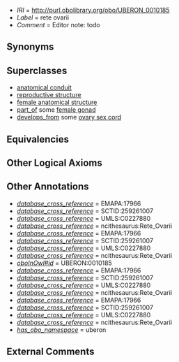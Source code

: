  * *IRI* = http://purl.obolibrary.org/obo/UBERON_0010185
 * *Label* = rete ovarii
 * *Comment* = Editor note: todo

## Synonyms


## Superclasses

 * [anatomical conduit](../../UBERON/11/UBERON_0004111.md)
 * [reproductive structure](../../UBERON/56/UBERON_0005156.md)
 * [female anatomical structure](../../UBERON/04/UBERON_0014404.md)
 * [part_of](../../BFO/50/BFO_0000050.md) some [female gonad](../../UBERON/92/UBERON_0000992.md)
 * [develops_from](../../RO/02/RO_0002202.md) some [ovary sex cord](../../UBERON/96/UBERON_0005296.md)

## Equivalencies


## Other Logical Axioms


## Other Annotations

 * *[database_cross_reference](../../ef/oboInOwl#hasDbXref.md)* = EMAPA:17966
 * *[database_cross_reference](../../ef/oboInOwl#hasDbXref.md)* = SCTID:259261007
 * *[database_cross_reference](../../ef/oboInOwl#hasDbXref.md)* = UMLS:C0227880
 * *[database_cross_reference](../../ef/oboInOwl#hasDbXref.md)* = ncithesaurus:Rete_Ovarii
 * *[database_cross_reference](../../ef/oboInOwl#hasDbXref.md)* = EMAPA:17966
 * *[database_cross_reference](../../ef/oboInOwl#hasDbXref.md)* = SCTID:259261007
 * *[database_cross_reference](../../ef/oboInOwl#hasDbXref.md)* = UMLS:C0227880
 * *[database_cross_reference](../../ef/oboInOwl#hasDbXref.md)* = ncithesaurus:Rete_Ovarii
 * *[oboInOwl#id](../../id/oboInOwl#id.md)* = UBERON:0010185
 * *[database_cross_reference](../../ef/oboInOwl#hasDbXref.md)* = EMAPA:17966
 * *[database_cross_reference](../../ef/oboInOwl#hasDbXref.md)* = SCTID:259261007
 * *[database_cross_reference](../../ef/oboInOwl#hasDbXref.md)* = UMLS:C0227880
 * *[database_cross_reference](../../ef/oboInOwl#hasDbXref.md)* = ncithesaurus:Rete_Ovarii
 * *[database_cross_reference](../../ef/oboInOwl#hasDbXref.md)* = EMAPA:17966
 * *[database_cross_reference](../../ef/oboInOwl#hasDbXref.md)* = SCTID:259261007
 * *[database_cross_reference](../../ef/oboInOwl#hasDbXref.md)* = UMLS:C0227880
 * *[database_cross_reference](../../ef/oboInOwl#hasDbXref.md)* = ncithesaurus:Rete_Ovarii
 * *[has_obo_namespace](../../ce/oboInOwl#hasOBONamespace.md)* = uberon

## External Comments

